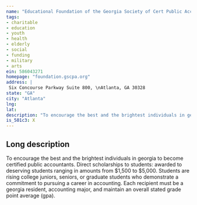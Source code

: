 ```yaml
---
name: "Educational Foundation of the Georgia Society of Cert Public Accountants Inc"
tags:
- charitable
- education
- youth
- health
- elderly
- social
- funding
- military
- arts
ein: 586043271
homepage: "foundation.gscpa.org"
address: |
 Six Concourse Parkway Suite 800, \nAtlanta, GA 30328
state: "GA"
city: "Atlanta"
lng: 
lat: 
description: "To encourage the best and the brightest individuals in georgia to become certified public accountants. "
is_501c3: X
---
```


## Long description

To encourage the best and the brightest individuals in georgia to become certified public accountants. Direct scholarships to students: awarded to deserving students ranging in amounts from $1,500 to $5,000. Students are rising college juniors, seniors, or graduate students who demonstrate a commitment to pursuing a career in accounting. Each recipient must be a georgia resident, accounting major, and maintain an overall stated grade point average (gpa). 
